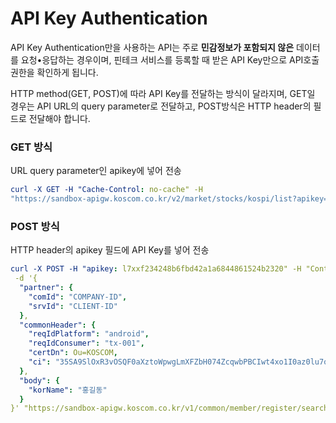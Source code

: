 # API Key Authentication

API Key Authentication만을 사용하는 API는 주로 **민감정보가 포함되지 않은** 데이터를 요청•응답하는 경우이며, 핀테크 서비스를 등록할 때 받은 API Key만으로 API호출권한을 확인하게 됩니다.

HTTP method\(GET, POST\)에 따라 API Key를 전달하는 방식이 달라지며, GET일 경우는 API URL의 query parameter로 전달하고, POST방식은 HTTP header의 필드로 전달해야 합니다. 

### GET 방식

URL query parameter인 apikey에 넣어 전송

```yaml
curl -X GET -H "Cache-Control: no-cache" -H 
"https://sandbox-apigw.koscom.co.kr/v2/market/stocks/kospi/list?apikey=l7xx230ef2235e34448c982eb192ac98e206"
```

### POST 방식

HTTP header의 apikey 필드에 API Key를 넣어 전송

```yaml
curl -X POST -H "apikey: l7xxf234248b6fbd42a1a6844861524b2320" -H "Content-Type: application/json" -H "Cache-Control: no-cache" -H 
 -d '{
  "partner": {
    "comId": "COMPANY-ID",
    "srvId": "CLIENT-ID"
  },
  "commonHeader": {
    "reqIdPlatform": "android",
    "reqIdConsumer": "tx-001",
    "certDn": Ou=KOSCOM,
    "ci": "35SA9SlOxR3vOSQF0aXztoWpwgLmXFZbH074ZcqwbPBCIwt4xo1I0az0lu7qp5nuDRs78QNJxAnZk5SP/XB8Yw=="
  },
  "body": {
    "korName": "홍길동"
  }
}' "https://sandbox-apigw.koscom.co.kr/v1/common/member/register/search"
```



